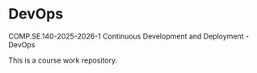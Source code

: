# DevOps
COMP.SE.140-2025-2026-1 Continuous Development and Deployment - DevOps 

This is a course work repository. 

